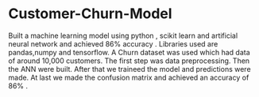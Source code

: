 # Customer-Churn-Model
Built a machine learning model using python , scikit learn and artificial neural network and achieved 86% accuracy .
Libraries used are pandas,numpy and tensorflow.
A Churn dataset was used which had data of around 10,000 customers.
The first step was data preprocessing.
Then the ANN were built.
After that we traineed the model and predictions were made.
At last we made the confusion matrix and achieved an accuracy of 86% .
